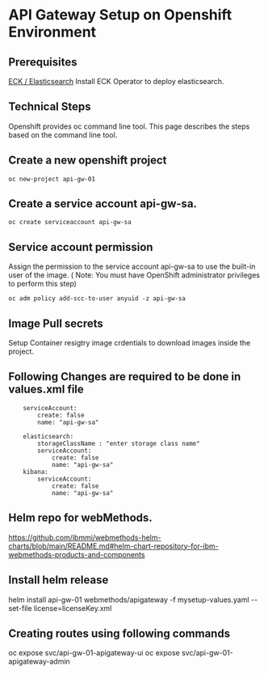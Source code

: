 # API Gateway Setup on Openshift Environment 

 ## Prerequisites
    
[ECK / Elasticsearch](https://github.com/ibmmi/webmethods-helm-charts/blob/main/apigateway/helm/README.md#prerequisites)  Install ECK Operator to deploy elasticsearch.

## Technical Steps
Openshift provides oc command line tool. This page describes the steps based on the command line tool.

## Create a new openshift project
    oc new-project api-gw-01

## Create a service account api-gw-sa.
    oc create serviceaccount api-gw-sa 

## Service account permission
Assign the permission to the service account api-gw-sa to use the built-in user of the image. ( Note: You must have OpenShift administrator privileges to perform this step)
        
    oc adm policy add-scc-to-user anyuid -z api-gw-sa

## Image Pull secrets
Setup Container resigtry image crdentials to download images inside the project.

## Following Changes are required to be done in values.xml file
        
        serviceAccount:
            create: false
            name: "api-gw-sa"

        elasticsearch:
            storageClassName : "enter storage class name"
            serviceAccount:
                create: false
                name: "api-gw-sa"
        kibana:
            serviceAccount:
                create: false
                name: "api-gw-sa"

## Helm repo for webMethods.
https://github.com/ibmmi/webmethods-helm-charts/blob/main/README.md#helm-chart-repository-for-ibm-webmethods-products-and-components

## Install helm release 
  helm install api-gw-01 webmethods/apigateway -f mysetup-values.yaml --set-file license=licenseKey.xml

## Creating routes using following commands
   oc expose svc/api-gw-01-apigateway-ui
   oc expose svc/api-gw-01-apigateway-admin 